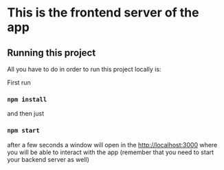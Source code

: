 # This is the frontend server of the app

## Running this project

All you have to do in order to run this project locally is:

First run

### `npm install`

and then just

### `npm start`

after a few seconds a window will open in the [http://localhost:3000](http://localhost:3000) where you will be able to interact with the app (remember that you need to start your backend server as well)
